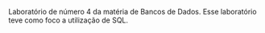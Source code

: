 Laboratório de número 4 da matéria de Bancos de Dados.
Esse laboratório teve como foco a utilização de SQL.
